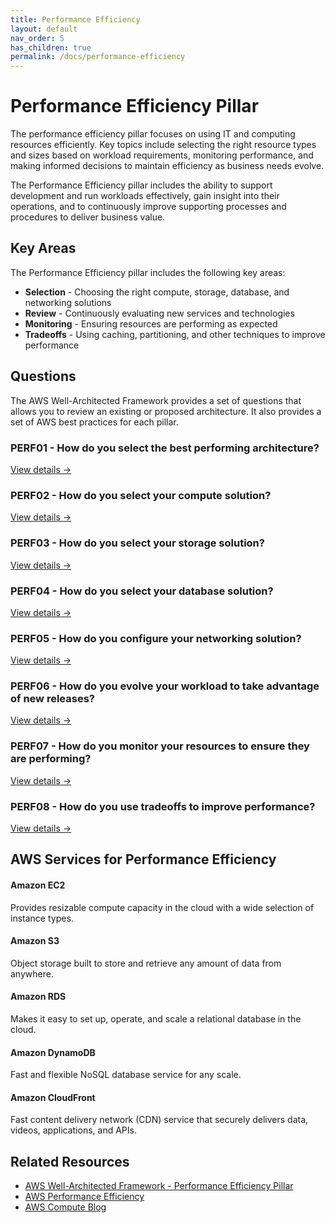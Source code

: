 ```yaml
---
title: Performance Efficiency
layout: default
nav_order: 5
has_children: true
permalink: /docs/performance-efficiency
---
```


<div class="pillar-header">
  <h1>Performance Efficiency Pillar</h1>
  <p>The performance efficiency pillar focuses on using IT and computing resources efficiently. Key topics include selecting the right resource types and sizes based on workload requirements, monitoring performance, and making informed decisions to maintain efficiency as business needs evolve.</p>
</div>

The Performance Efficiency pillar includes the ability to support development and run workloads effectively, gain insight into their operations, and to continuously improve supporting processes and procedures to deliver business value.

## Key Areas

The Performance Efficiency pillar includes the following key areas:

- **Selection** - Choosing the right compute, storage, database, and networking solutions
- **Review** - Continuously evaluating new services and technologies
- **Monitoring** - Ensuring resources are performing as expected
- **Tradeoffs** - Using caching, partitioning, and other techniques to improve performance

## Questions

The AWS Well-Architected Framework provides a set of questions that allows you to review an existing or proposed architecture. It also provides a set of AWS best practices for each pillar.

<div class="question-cards">
  <div class="question-card">
    <h3>PERF01 - How do you select the best performing architecture?</h3>
    <a href="./PERF01.html">View details →</a>
  </div>
  <div class="question-card">
    <h3>PERF02 - How do you select your compute solution?</h3>
    <a href="./PERF02.html">View details →</a>
  </div>
  <div class="question-card">
    <h3>PERF03 - How do you select your storage solution?</h3>
    <a href="./PERF03.html">View details →</a>
  </div>
  <div class="question-card">
    <h3>PERF04 - How do you select your database solution?</h3>
    <a href="./PERF04.html">View details →</a>
  </div>
  <div class="question-card">
    <h3>PERF05 - How do you configure your networking solution?</h3>
    <a href="./PERF05.html">View details →</a>
  </div>
  <div class="question-card">
    <h3>PERF06 - How do you evolve your workload to take advantage of new releases?</h3>
    <a href="./PERF06.html">View details →</a>
  </div>
  <div class="question-card">
    <h3>PERF07 - How do you monitor your resources to ensure they are performing?</h3>
    <a href="./PERF07.html">View details →</a>
  </div>
  <div class="question-card">
    <h3>PERF08 - How do you use tradeoffs to improve performance?</h3>
    <a href="./PERF08.html">View details →</a>
  </div>
</div>

## AWS Services for Performance Efficiency

<div class="aws-service">
  <div class="aws-service-content">
    <h4>Amazon EC2</h4>
    <p>Provides resizable compute capacity in the cloud with a wide selection of instance types.</p>
  </div>
</div>

<div class="aws-service">
  <div class="aws-service-content">
    <h4>Amazon S3</h4>
    <p>Object storage built to store and retrieve any amount of data from anywhere.</p>
  </div>
</div>

<div class="aws-service">
  <div class="aws-service-content">
    <h4>Amazon RDS</h4>
    <p>Makes it easy to set up, operate, and scale a relational database in the cloud.</p>
  </div>
</div>

<div class="aws-service">
  <div class="aws-service-content">
    <h4>Amazon DynamoDB</h4>
    <p>Fast and flexible NoSQL database service for any scale.</p>
  </div>
</div>

<div class="aws-service">
  <div class="aws-service-content">
    <h4>Amazon CloudFront</h4>
    <p>Fast content delivery network (CDN) service that securely delivers data, videos, applications, and APIs.</p>
  </div>
</div>

<div class="related-resources">
  <h2>Related Resources</h2>
  <ul>
    <li><a href="https://docs.aws.amazon.com/wellarchitected/latest/performance-efficiency-pillar/welcome.html">AWS Well-Architected Framework - Performance Efficiency Pillar</a></li>
    <li><a href="https://aws.amazon.com/architecture/well-architected/performance-efficiency/">AWS Performance Efficiency</a></li>
    <li><a href="https://aws.amazon.com/blogs/compute/">AWS Compute Blog</a></li>
  </ul>
</div>